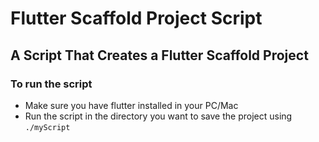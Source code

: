 # Flutter Scaffold Project Script

## A Script That Creates a Flutter Scaffold Project

### To run the script
- Make sure you have flutter installed in your PC/Mac
- Run the script in the directory you want to save the project using `./myScript`
